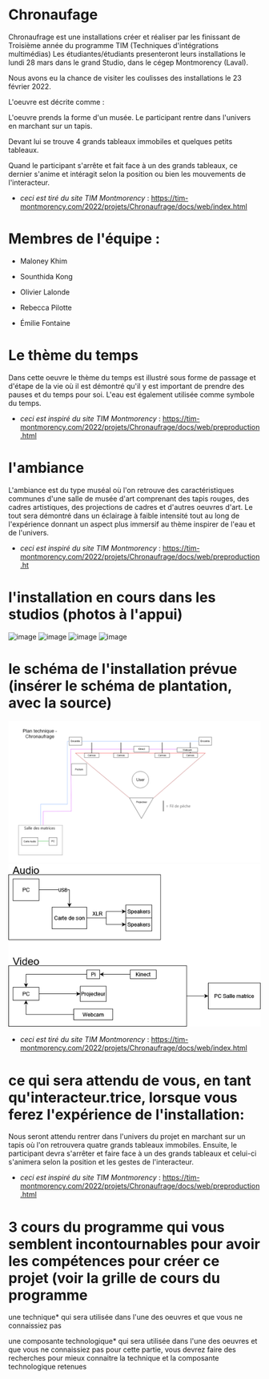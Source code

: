 # Chronaufage 

Chronaufrage est une installations créer et réaliser par les finissant de Troisième année du programme TIM (Techniques d'intégrations multimédias) Les étudiantes/étudiants presenteront leurs installations le lundi 28 mars dans le grand Studio, dans le cégep Montmorency (Laval).

Nous avons eu la chance de visiter les coulisses des installations le 23 février 2022.

L'oeuvre est décrite comme :

L'oeuvre prends la forme d'un musée. Le participant rentre dans l'univers en marchant sur un tapis. 

Devant lui se trouve 4 grands tableaux immobiles et quelques petits tableaux.

Quand le participant s'arrête et fait face à un des grands tableaux, ce dernier s'anime et intéragit selon la position ou bien les mouvements de l'interacteur.

* *ceci est tiré du site TIM Montmorency* : https://tim-montmorency.com/2022/projets/Chronaufrage/docs/web/index.html

# Membres de l'équipe : 

* Maloney Khim

* Sounthida Kong

* Olivier Lalonde

* Rebecca Pilotte 

* Émilie Fontaine




# Le thème du temps
Dans cette oeuvre le thème du temps est illustré sous forme de passage et d'étape de la vie où il est démontré qu'il y est important de prendre des pauses et du temps pour soi. L'eau est également utilisée comme symbole du temps.
* *ceci est inspiré du site TIM Montmorency* : https://tim-montmorency.com/2022/projets/Chronaufrage/docs/web/preproduction.html


# l'ambiance
L'ambiance est du type muséal où l'on retrouve des caractéristiques communes d'une salle de musée d'art comprenant des tapis rouges, des cadres artistiques, des projections de cadres et d'autres oeuvres d'art. Le tout sera démontré dans un éclairage à faible intensité tout au long de l'expérience donnant un aspect plus immersif au thème inspirer de l'eau et de l'univers.
* *ceci est inspiré du site TIM Montmorency* : https://tim-montmorency.com/2022/projets/Chronaufrage/docs/web/preproduction.ht

  

# l'installation en cours dans les studios (photos à l'appui)

![image](https://github.com/isanyy/documentation_oeuvres_finissant-/blob/main/oeuvre_3/medias/vue_ensemble_gauche.heic)
![image](https://tim-montmorency.com/2022/projets/Jeu-Temporel/docs/journal/medias/image_installation.jpg)
![image](https://tim-montmorency.com/2022/projets/Jeu-Temporel/docs/journal/medias/image_ecran.jpg)
![image](https://tim-montmorency.com/2022/projets/Jeu-Temporel/docs/journal/medias/podium.jpeg)
# le schéma de l'installation prévue (insérer le schéma de plantation, avec la source)
![image](https://github.com/isanyy/documentation_oeuvres_finissant-/blob/main/oeuvre_4/medias/plan_technique.png)
![image](https://github.com/isanyy/documentation_oeuvres_finissant-/blob/main/oeuvre_4/medias/Schema_branchement.png)
* *ceci est tiré du site TIM Montmorency* : https://tim-montmorency.com/2022/projets/Chronaufrage/docs/web/index.html




# ce qui sera attendu de vous, en tant qu'interacteur.trice, lorsque vous ferez l'expérience de l'installation:
Nous seront attendu rentrer dans l'univers du projet en marchant sur un tapis où l'on retrouvera quatre grands tableaux immobiles. Ensuite, le participant devra s'arrêter et faire face à un des grands tableaux et celui-ci s'animera selon la position et les gestes de l'interacteur.
* *ceci est inspiré du site TIM Montmorency* : https://tim-montmorency.com/2022/projets/Chronaufrage/docs/web/preproduction.html



# 3 cours du programme qui vous semblent incontournables pour avoir les compétences pour créer ce projet (voir la grille de cours du programme

une technique* qui sera utilisée dans l'une des oeuvres et que vous ne connaissiez pas

une composante technologique* qui sera utilisée dans l'une des oeuvres et que vous ne connaissiez pas pour cette partie, vous devrez faire des recherches pour mieux connaitre la technique et la composante technologique retenues





